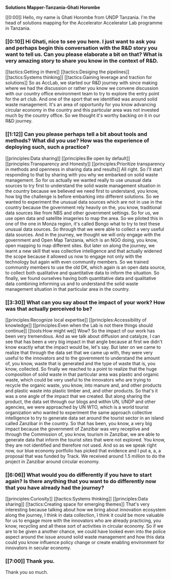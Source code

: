 __Solutions Mapper\-Tanzania\-Ghati Horombe__

[[0:00]] Hello, my name is Ghati Horombe from UNDP Tanzania\. I'm the head of solutions mapping for the Accelerator Accelerator Lab programme in Tanzania\. 

### [[0:10]] Hi Ghati, nice to see you here\. I just want to ask you and perhaps begin this conversation with the R&D story you want to tell us\. Can you please elaborate a bit on that? What is very amazing story to share you know in the context of R&D\.

[[tactics:Getting in there]]
[[tactics:Desiging the pipelines]]
[[tactics:Systems thinking]]
[[tactics:Gaining leverage and traction for solutions]]
So as AccLab, we started our R&D journey with since making where we had the discussion or rather you know we convene discussion with our country office environment team to try to explore the entry point for the art club\. And one of the sport that we identified was around solid waste management\. It's an area of opportunity for you know advancing circular economy in the country and this particular area was not invested much by the country office\. So we thought it's worthy backing on it in our R&D journey\.


### [[1:12]] Can you please perhaps tell a bit about tools and methods? What did you use? How was the experience of deploying such, such a practice? 

[[principles:Data sharing]]
[[principles:Be open by default]]
[[principles:Transparency and Honesty]]
[[principles:Prioritize transparency in methods and openness in sharing data and results]]
All right\. So I'll start responding to that by sharing with you why we embarked on solid waste management\. So for us actually we wanted really to use unusual data sources to try first to understand the solid waste management situation in the country because we believed we need first to understand, you know, how big the challenge is before embarking into different solutions\. So we wanted to experiment the unusual data sources which are not in use in the country because the government rely heavily on the, you know, traditional data sources like from NBS and other government settings\. So for us, we use open data and satellite imageries to map the area\. So we piloted this in one of the one in Monza region, it's called Bongo what to try to test these unusual data sources\. So through that we were able to collect a very useful data sources\. And in the journey, we thought we will only engage with the government and Open Map Tanzania, which is an NGO doing, you know, open mapping to map different sites\. But later on along the journey, we learnt a new skill that was collective intelligence and that actually widened the scope because it allowed us now to engage not only with the technology but again with even community members\. So we trained community members to use the old DK, which again is an open data source, to collect both qualitative and quantitative data to inform the situation\. So finally, we found ourselves having both quantitative data and qualitative data combining informing us and to understand the solid waste management situation in that particular area in the country\. 


### [[3:30]] What can you say about the impact of your work? How was that actually perceived to be? 

[[principles:Recognize local expertise]]
[[principles:Accessibility of knowledge]]
[[principles:Even when the Lab is not there things should continue]]
[[tools:How might we]]
Wow? So the impact of our work has been very tremendous\. And as we talk about diffusion and catalyze, I can see that has been a very big impact in that angle because at first we didn't know exactly what the impact would be, let's say\. But later on we came to realize that through the data set that we came up with, they were very useful to the innovators and to the government to understand the amount of, you know, waste that is generated and the type of waste that is, you know, collected\. So finally we reached to a point to realize that the huge composition of solid waste in that particular area was plastic and organic waste, which could be very useful to the innovators who are trying to recycle the organic waste, you know, into manure and, and other products and plastic waste into plastic timber and, and other products\. So that's it was a one angle of the impact that we created\. But along sharing the product, the data set through our blogs and within UN, UNDP and other agencies, we were approached by UN WTO, which is a world tourist organization who wanted to experiment the same approach collective intelligence to try to generate data set around the tourist sector in an island called Zanzibar in the country\. So that has been, you know, a very big impact because the government of Zanzibar was very receptive and through the Commission of, you know, tourism in Zanzibar, we are able to generate data that inform the tourist sites that were not explored\. You know, they are not identified and therefore not used\. And so as we speak right now, our blue economy portfolio has picked that evidence and I put a, a, a proposal that was funded by Track\. We received around 1\.5 million to do the project in Zanzibar around circular economy\.


### [[6:06]] What would you do differently if you have to start again? Is there anything that you want to do differently now that you have already had the journey? 

[[principles:Curiosity]]
[[tactics:Systems thinking]]
[[principles:Data sharing]]
[[tactics:Creating space for emerging themes]]
That's very interesting because talking about how we bring about innovation ecosystem along the journey, I think in data collection, I think it could be more valuable for us to engage more with the innovators who are already practicing, you know, recycling and all these sort of activities in circular economy\. So if we are to be given a another chance, we could have looked even into the police aspect around the issue around solid waste management and how this data could you know influence policy change or create enabling environment for innovators in secular economy\. 


### [[7:00]] Thank you\. 

Thank you so much\.

